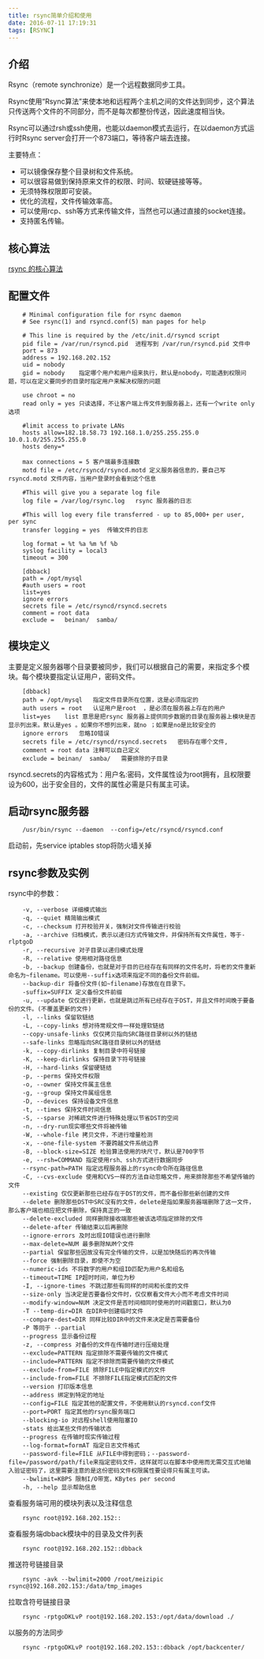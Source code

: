 ```yaml
---
title: rsync简单介绍和使用
date: 2016-07-11 17:19:31
tags: [RSYNC]
---
```


## 介绍

Rsync（remote synchronize）是一个远程数据同步工具。

Rsync使用“Rsync算法”来使本地和远程两个主机之间的文件达到同步，这个算法只传送两个文件的不同部分，而不是每次都整份传送，因此速度相当快。

Rsync可以通过rsh或ssh使用，也能以daemon模式去运行，在以daemon方式运行时Rsync server会打开一个873端口，等待客户端去连接。

<!-- more -->

主要特点：

* 可以镜像保存整个目录树和文件系统。
* 可以很容易做到保持原来文件的权限、时间、软硬链接等等。
* 无须特殊权限即可安装。
* 优化的流程，文件传输效率高。
* 可以使用rcp、ssh等方式来传输文件，当然也可以通过直接的socket连接。
* 支持匿名传输。

## 核心算法

[rsync 的核心算法](http://coolshell.cn/articles/7425.html)

## 配置文件

```
	# Minimal configuration file for rsync daemon
	# See rsync(1) and rsyncd.conf(5) man pages for help

	# This line is required by the /etc/init.d/rsyncd script
	pid file = /var/run/rsyncd.pid	进程写到 /var/run/rsyncd.pid 文件中
	port = 873
	address = 192.168.202.152
	uid = nobody
	gid = nobody	指定哪个用户和用户组来执行，默认是nobody，可能遇到权限问题，可以在定义要同步的目录时指定用户来解决权限的问题

	use chroot = no	
	read only = yes	只读选择，不让客户端上传文件到服务器上，还有一个write only选项

	#limit access to private LANs
	hosts allow=182.18.58.73 192.168.1.0/255.255.255.0 10.0.1.0/255.255.255.0
	hosts deny=*

	max connections = 5	客户端最多连接数
	motd file = /etc/rsyncd/rsyncd.motd	定义服务器信息的，要自己写 rsyncd.motd 文件内容，当用户登录时会看到这个信息

	#This will give you a separate log file
	log file = /var/log/rsync.log	rsync 服务器的日志

	#This will log every file transferred - up to 85,000+ per user, per sync
	transfer logging = yes	传输文件的日志

	log format = %t %a %m %f %b
	syslog facility = local3
	timeout = 300

	[dbback]
	path = /opt/mysql
	#auth users = root
	list=yes
	ignore errors
	secrets file = /etc/rsyncd/rsyncd.secrets
	comment = root data
	exclude =   beinan/  samba/
```

## 模块定义

主要是定义服务器哪个目录要被同步，我们可以根据自己的需要，来指定多个模块。每个模块要指定认证用户，密码文件。

```
	[dbback]
	path = /opt/mysql	指定文件目录所在位置，这是必须指定的 
	auth users = root	认证用户是root  ，是必须在服务器上存在的用户
	list=yes	list 意思是把rsync 服务器上提供同步数据的目录在服务器上模块是否显示列出来。默认是yes 。如果你不想列出来，就no ；如果是no是比较安全的
	ignore errors	忽略IO错误
	secrets file = /etc/rsyncd/rsyncd.secrets	密码存在哪个文件,
	comment = root data	注释可以自己定义
	exclude = beinan/  samba/	需要排除的子目录
```

rsyncd.secrets的内容格式为：用户名:密码，文件属性设为root拥有，且权限要设为600，出于安全目的，文件的属性必需是只有属主可读。

## 启动rsync服务器

```
	/usr/bin/rsync --daemon  --config=/etc/rsyncd/rsyncd.conf
```

启动前，先service iptables stop将防火墙关掉

## rsync参数及实例

rsync中的参数：

```
	-v, --verbose 详细模式输出
	-q, --quiet 精简输出模式
	-c, --checksum 打开校验开关，强制对文件传输进行校验
	-a, --archive 归档模式，表示以递归方式传输文件，并保持所有文件属性，等于-rlptgoD
	-r, --recursive 对子目录以递归模式处理
	-R, --relative 使用相对路径信息
	-b, --backup 创建备份，也就是对于目的已经存在有同样的文件名时，将老的文件重新命名为~filename。可以使用--suffix选项来指定不同的备份文件前缀。
	--backup-dir 将备份文件(如~filename)存放在在目录下。
	-suffix=SUFFIX 定义备份文件前缀
	-u, --update 仅仅进行更新，也就是跳过所有已经存在于DST，并且文件时间晚于要备份的文件。(不覆盖更新的文件)
	-l, --links 保留软链结
	-L, --copy-links 想对待常规文件一样处理软链结
	--copy-unsafe-links 仅仅拷贝指向SRC路径目录树以外的链结
	--safe-links 忽略指向SRC路径目录树以外的链结
	-k, --copy-dirlinks 复制目录中符号链接
	-K, --keep-dirlinks 保持目录下符号链接
	-H, --hard-links 保留硬链结
	-p, --perms 保持文件权限
	-o, --owner 保持文件属主信息
	-g, --group 保持文件属组信息
	-D, --devices 保持设备文件信息
	-t, --times 保持文件时间信息
	-S, --sparse 对稀疏文件进行特殊处理以节省DST的空间
	-n, --dry-run现实哪些文件将被传输
	-W, --whole-file 拷贝文件，不进行增量检测
	-x, --one-file-system 不要跨越文件系统边界
	-B, --block-size=SIZE 检验算法使用的块尺寸，默认是700字节
	-e, --rsh=COMMAND 指定使用rsh、ssh方式进行数据同步
	--rsync-path=PATH 指定远程服务器上的rsync命令所在路径信息
	-C, --cvs-exclude 使用和CVS一样的方法自动忽略文件，用来排除那些不希望传输的文件
	--existing 仅仅更新那些已经存在于DST的文件，而不备份那些新创建的文件
	--delete 删除那些DST中SRC没有的文件，delete是指如果服务器端删除了这一文件，那么客户端也相应把文件删除，保持真正的一致
	--delete-excluded 同样删除接收端那些被该选项指定排除的文件
	--delete-after 传输结束以后再删除
	--ignore-errors 及时出现IO错误也进行删除
	--max-delete=NUM 最多删除NUM个文件
	--partial 保留那些因故没有完全传输的文件，以是加快随后的再次传输
	--force 强制删除目录，即使不为空
	--numeric-ids 不将数字的用户和组ID匹配为用户名和组名
	--timeout=TIME IP超时时间，单位为秒
	-I, --ignore-times 不跳过那些有同样的时间和长度的文件
	--size-only 当决定是否要备份文件时，仅仅察看文件大小而不考虑文件时间
	--modify-window=NUM 决定文件是否时间相同时使用的时间戳窗口，默认为0
	-T --temp-dir=DIR 在DIR中创建临时文件
	--compare-dest=DIR 同样比较DIR中的文件来决定是否需要备份
	-P 等同于 --partial
	--progress 显示备份过程
	-z, --compress 对备份的文件在传输时进行压缩处理
	--exclude=PATTERN 指定排除不需要传输的文件模式
	--include=PATTERN 指定不排除而需要传输的文件模式
	--exclude-from=FILE 排除FILE中指定模式的文件
	--include-from=FILE 不排除FILE指定模式匹配的文件
	--version 打印版本信息
	--address 绑定到特定的地址
	--config=FILE 指定其他的配置文件，不使用默认的rsyncd.conf文件
	--port=PORT 指定其他的rsync服务端口
	--blocking-io 对远程shell使用阻塞IO
	-stats 给出某些文件的传输状态
	--progress 在传输时现实传输过程
	--log-format=formAT 指定日志文件格式
	--password-file=FILE 从FILE中得到密码；--password-file=/password/path/file来指定密码文件，这样就可以在脚本中使用而无需交互式地输入验证密码了，这里需要注意的是这份密码文件权限属性要设得只有属主可读。
	--bwlimit=KBPS 限制I/O带宽，KBytes per second
	-h, --help 显示帮助信息
```

查看服务端可用的模块列表以及注释信息

```
	rsync root@192.168.202.152::
```

查看服务端dbback模块中的目录及文件列表

```
	rsync root@192.168.202.152::dbback
```

推送符号链接目录

```
	rsync -avk --bwlimit=2000 /root/meizipic rsync@192.168.202.153:/data/tmp_images
```

拉取含符号链接目录

```
	rsync -rptgoDKLvP root@192.168.202.153:/opt/data/download ./
```

以服务的方法同步

```
	rsync -rptgoDKLvP root@192.168.202.153::dbback /opt/backcenter/
```


